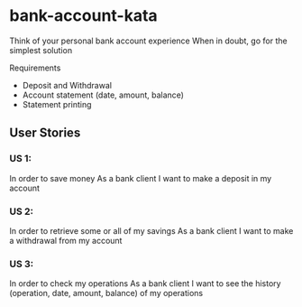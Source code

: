 # bank-account-kata
Think of your personal bank account experience When in doubt, go for the simplest solution

Requirements

- Deposit and Withdrawal
- Account statement (date, amount, balance)
- Statement printing


## User Stories

### US 1:
In order to save money
As a bank client
I want to make a deposit in my account

### US 2:
In order to retrieve some or all of my savings
As a bank client
I want to make a withdrawal from my account

### US 3:
In order to check my operations
As a bank client
I want to see the history (operation, date, amount, balance)  of my operations